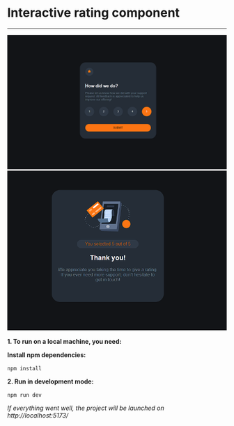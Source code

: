 # Interactive rating component
___

![png](images/Screenshot_1.png)
![png](images/Screenshot_2.png)

**1. To run on a local machine, you need:**

**Install npm dependencies:**

```
npm install
```

**2. Run in development mode:**

```
npm run dev
```

*If everything went well, the project will be launched on http://localhost:5173/*